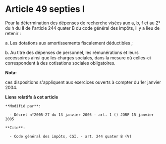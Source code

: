 # Article 49 septies I

Pour la détermination des dépenses de recherche visées aux a, b, f et au 2° du h du II de l'article 244 quater B du code
général des impôts, il y a lieu de retenir : 

a. Les dotations aux amortissements fiscalement déductibles ; 

b. Au titre des dépenses de personnel, les rémunérations et leurs accessoires ainsi que les charges sociales, dans la mesure
où celles-ci correspondent à des cotisations sociales obligatoires.

**Nota:**

ces dispositions s'appliquent aux exercices ouverts à compter du 1er janvier 2004.

**Liens relatifs à cet article**

	**Modifié par**:

	  - Décret n°2005-27 du 13 janvier 2005 - art. 1 () JORF 15 janvier 2005

	**Cite**:

	  - Code général des impôts, CGI. - art. 244 quater B (V)
